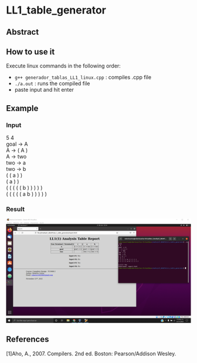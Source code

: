 # LL1_table_generator
## Abstract


## How to use it
Execute linux commands in the following order:
- `g++ generador_tablas_LL1_linux.cpp` : compiles .cpp file
- `./a.out` : runs the compiled file
- paste input and hit enter

## Example
### Input
5 4 <br>
goal -> A <br>
A -> ( A ) <br>
A -> two <br>
two -> a <br>
two -> b <br>
( ( a ) ) <br>
( a ) ) <br>
( ( ( ( ( b ) ) ) ) ) <br>
( ( ( ( ( a b ) ) ) ) ) <br>

### Result
![screenshot.png](https://github.com/rcgc/LL1_table_generator/blob/master/screenshot.png)

## References
[1]Aho, A., 2007. Compilers. 2nd ed. Boston: Pearson/Addison Wesley.
